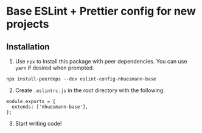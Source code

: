 # Base ESLint + Prettier config for new projects

## Installation

1. Use `npx` to install this package with peer dependencies. You can use `yarn` if desired when prompted.

```
npx install-peerdeps --dev eslint-config-nhuesmann-base
```

2. Create `.eslintrc.js` in the root directory with the following:

```
module.exports = {
  extends: ['nhuesmann-base'],
};
```

3. Start writing code!
